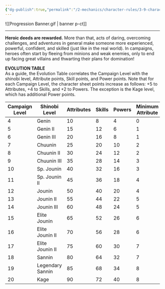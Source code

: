 ```yaml
---
{"dg-publish":true,"permalink":"/2-mechanics/character-rules/3-9-character-progression/"}
---
```


![[Progression Banner.gif \| banner p-ct]]

---
**Heroic deeds are rewarded.** More than that, acts of daring, overcoming challenges, and adventures in general make someone more experienced, powerful, confident, and skilled (just like in the real world). In campaigns, heroes often start by fleeing from minions and weak enemies, only to end up facing great villains and thwarting their plans for domination!

**EVOLUTION TABLE**  
As a guide, the Evolution Table correlates the Campaign Level with the shinobi level, Attribute points, Skill points, and Power points. Note that for each Campaign Level, the character sheet points increase as follows: +5 to Attributes, +4 to Skills, and +2 to Powers. The exception is the Kage level, which has additional Power points.

| **Campaign Level** | **Shinobi Level** | **Attributes** | **Skills** | **Powers** | **Minimum Attribute** |
| ------------------ | ----------------- | -------------- | ---------- | ---------- | --------------------- |
| 4                  | Genin             | 10             | 8          | 4          | 0                     |
| 5                  | Genin II          | 15             | 12         | 6          | 1                     |
| 6                  | Genin III         | 20             | 16         | 8          | 1                     |
| 7                  | Chuunin           | 25             | 20         | 10         | 2                     |
| 8                  | Chuunin II        | 30             | 24         | 12         | 2                     |
| 9                  | Chuunin III       | 35             | 28         | 14         | 3                     |
| 10                 | Sp. Jounin        | 40             | 32         | 16         | 3                     |
| 11                 | Sp. Jounin II     | 45             | 36         | 18         | 4                     |
| 12                 | Jounin            | 50             | 40         | 20         | 4                     |
| 13                 | Jounin II         | 55             | 44         | 22         | 5                     |
| 14                 | Jounin III        | 60             | 48         | 24         | 5                     |
| 15                 | Elite Jounin      | 65             | 52         | 26         | 6                     |
| 16                 | Elite Jounin II   | 70             | 56         | 28         | 6                     |
| 17                 | Elite Jounin II   | 75             | 60         | 30         | 7                     |
| 18                 | Sannin            | 80             | 64         | 32         | 7                     |
| 19                 | Legendary Sannin  | 85             | 68         | 34         | 8                     |
| 20                 | Kage              | 90             | 72         | 40         | 8                     |
